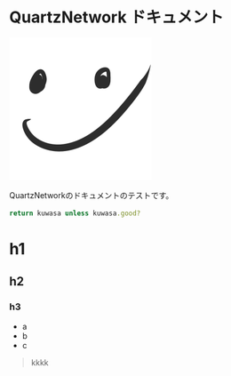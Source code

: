 # QuartzNetwork ドキュメント

![a](img/kuwasa.png)

QuartzNetworkのドキュメントのテストです。

```ruby
return kuwasa unless kuwasa.good?
```

# h1
## h2
### h3

- a
- b
- c

>kkkk
